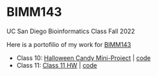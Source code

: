 # BIMM143
UC San Diego Bioinformatics Class Fall 2022

Here is a portofilio of my work for [BIMM143](https://bioboot.github.io/bimm143_F22/)

- Class 10: [Halloween Candy Mini-Project](https://github.com/mmazim66/BIMM143/tree/main/class10) | [code](https://github.com/mmazim66/BIMM143/blob/main/class10/class10.md)
- Class 11: [Class 11 HW](https://github.com/mmazim66/BIMM143/tree/main/class11) | [code](https://github.com/mmazim66/BIMM143/blob/main/class11/class11.md)
